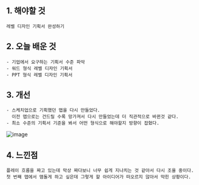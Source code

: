 ## 1. 해야할 것
```
레벨 디자인 기획서 완성하기
```
## 2. 오늘 배운 것
```
- 기업에서 요구하는 기획서 수준 파악
- 워드 형식 레벨 디자인 기획서
- PPT 형식 레벨 디자인 기획서
```
## 3. 개선
```
- 스케치업으로 기획했던 맵을 다시 만들었다.
  이전 맵으로는 건드릴 수록 망가져서 다시 만들었는데 더 직관적으로 바뀐것 같다.
- 최소 수준의 기획서 기준을 봐서 어떤 형식으로 해야할지 방향이 잡혔다.
```
![image](https://github.com/JM94Ent/TIL-WIL/assets/143363550/cee266e0-fa01-4ba0-a3ea-da042e219f8a)

## 4. 느낀점
```
플레이 흐름을 짜고 있는데 막상 짜다보니 너무 쉽게 지나치는 것 같아서 다시 조율 중이다.
첫 번째 맵에서 맴돌게 하고 싶은데 그렇게 할 아이디어가 떠오르지 않아서 막힌 상황이다.
```

